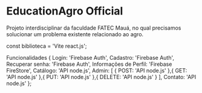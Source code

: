 # EducationAgro Official

Projeto interdisciplinar da faculdade FATEC Mauá, no qual precisamos solucionar um problema existente relacionado ao agro.

const biblioteca = 'Vite react.js';

Funcionalidades {
Login: 'Firebase Auth',
Cadastro: 'Firebase Auth',
Recuperar senha: 'Firebase Auth',
Informações de Perfil: 'Firebase FireStore',
Catálogo: 'API node.js',
Admin: [
  {
    POST: 'API node.js'
  },{
    GET: 'API node.js'
  },{
    PUT: 'API node.js'
  },{
    DELETE: 'API node.js'
  }
],
Contato: 'API node.js'
};
